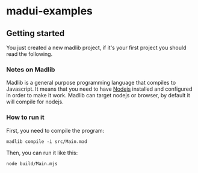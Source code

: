 # madui-examples
## Getting started
You just created a new madlib project, if it's your first project you should read the following.
### Notes on Madlib
Madlib is a general purpose programming language that compiles to Javascript. It means that you need to have [Nodejs](https://nodejs.org/) installed and configured in order to make it work. Madlib can target nodejs or browser, by default it will compile for nodejs.
### How to run it
First, you need to compile the program:
```shell
madlib compile -i src/Main.mad
```
Then, you can run it like this:
```shell
node build/Main.mjs
```
